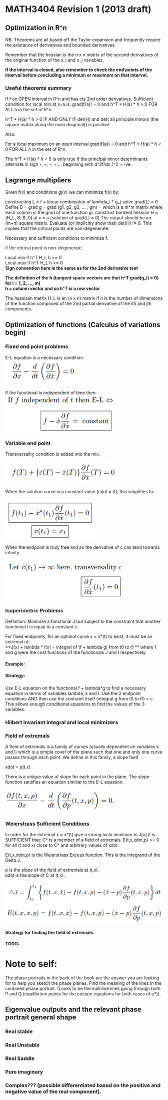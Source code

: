 # MATH3404 Revision 1 (2013 draft)

## Optimization in R^n

NB: Theorems are all based off the Taylor expansion and frequently require the existance of derivatives and bounded derivatives.

Remember that the hessian is the n x n matrix of the second derivatives of the original function of the x_i and x_j variables.

**If the interval is closed, also remember to check the end points of the interval before concluding a minimum or maximum on that interval.**

### Useful theorems summary

If f on OPEN interval in R^n and has cts 2nd order derivatives. Sufficient condition for local min at x=a is:
grad(f(a)) = 0 and h^T * H(a) * h > 0 FOR ALL h in the set of R^n.

h^T * H(a) * h > 0 IF AND ONLY IF det(H) and det( all principle minors (the square matrix along the main diagonal)) is positive.

Also:  

For a local maximum on an open interval grad(f(a)) = 0 and h^T * H(a) * h < 0 FOR ALL h in the set of R^n.

The h^T * H(a) * h < 0 is only true if the principal minor determinants alternate in sign -, +, -, +,... beginning with d^2f/dx_1^2 = -ve.

## Lagrange multipliers

Given f(x) and conditions gj(x) we can minimize f(x) by:

constructing L = f + linear combination of lambda_i * g_j 
solve grad(L) = 0 
Define B = grad g = grad (g1, g2, g3, ... , gm) = which is a m*m matrix where each column is the grad of one function gi.
construct borderd hessian H = (H_L, B; B, 0) at x = a (solution of grad(L) = 0)
The output should be an (m+n) square matrix.
Evaluate (or implicitly show that) det(H) != 0. This implies that the critical points are non-degenerate.

Necessary and sufficient conditions to minimize f.  

if the critical point is non-degenerate.

Local min if h^T H_L h >= 0  
Local max if h^T H_L h <= 0  
**Sign convention here is the same as for the 2nd derivative test**  

**The definition of the h (tangent space vectors are that h^T grad(g_i) = 0) for i = 1, 2, ..., m)**   
**h = column vector and so h^T is a row vector**  

The hessisan matrix H_L is an (n x n) matrix if n is the number of dimensions of the function composed of the 2nd partial derivative of the
ith and jth components.

## Optimization of functions (Calculus of variations begin)

### Fixed end point problems

E-L equation is a necessary condition.  
![EL](/EL.PNG)

If the functional is independent of time then:  
![EL-time-indep](/EL-t-indep.PNG)

### Variable end point

Transversality condition is added into the mix.

![transversality](/transversality.PNG)

When the solution curve is a constant value (cdot = 0), this simplifies to:

![tranversality-cdot](/transversality-cdot-zero.PNG)

When the endpoint is truly free and so the derivative of c can tend towards infinity.

![tranversality-cdot-inf](/transversality-cdot-inf.PNG)


### Isoperimetric Problems
Definition: Minimize a functional J but subject to the constraint that another functional I is equal to a constant c.

For fixed endpoints, for an optimal curve x = x*(t) to exist, it must be an extremal of:  
**J[x] + lambda * I[x] = integral of (f + lambda g) from t0 to t1 **
where f and g were the cost functions of the functionals J and I respectively.

#### Example:
##### Strategy:
Use E-L equation on the functional f + lambda*g to find a necessary equation in terms of variables lambda, k and l.
Use the 2 endpoint conditions AND then use the contraint itself (integral g from t0 to t1) = c.
This allows enough conditional equations to find the values of the 3 variables.

### Hilbert invariant integral and local minimizers

### Field of extremals
A field of extremals is a family of curves (usually dependent on variables k and l) which is a simple cover of the plane such that
one and only one curve passes through each point. We define in this family, a slope field

 xdot = p(t,x)

There is a unique value of slope for each point in the plane. The slope function satisfies an equation similiar to the E-L equation.  

 ![EL-slope-funct](/EL-slope-funct.PNG)

### Weierstrass Sufficient Conditions
In order for the extremal x = x*(t) give a strong locla minimum to J[x] it is SUFFICIENT that:
C* is a member of a field of extremals.
E(t,x,xdot,p) >= 0 for all (t and x) close to C* and arbitrary values of xdot.

E(t,x,xdot,p) is the Weierstrass Excess function.
This is the integrand of the Delta J.  

p is the slope of the field of extremals at (t,x).  
xdot is the slope of C at (t,x).  

![delta-J](/delta-j.PNG)
![excess-funct](/excess-funct.PNG)


#### Strategy for finding the field of extremals.
**TODO:**


# Note to self:
The phase portraits in the back of the book are the answer you are looking for to help you sketch the phase planes.
Find the meaning of the lines in the conbined phase portrait. (Looks to be the nullcline lines going through both P and Q (equilibrium points for the costate equations for both cases of u*)).

## Eigenvalue outputs and the relevant phase portrait general shape

### Real stable

### Real Unstable

### Real Saddle

### Pure imaginary

### Complex??? (possible differentiated based on the positive and negative value of the real component).
